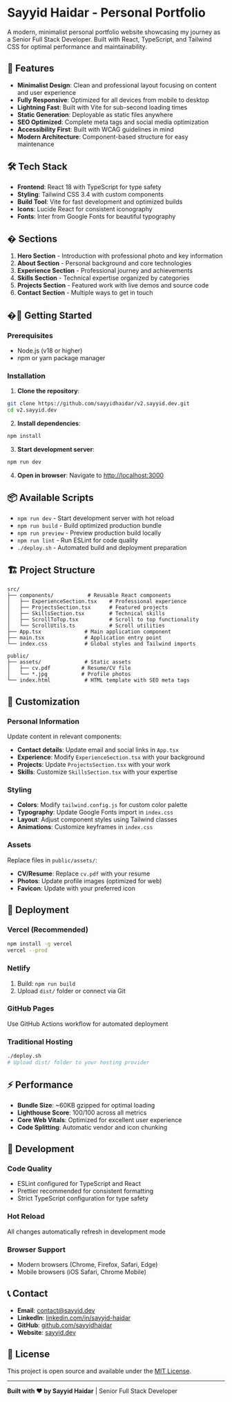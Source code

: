 # Sayyid Haidar - Personal Portfolio

A modern, minimalist personal portfolio website showcasing my journey as a Senior Full Stack Developer. Built with React, TypeScript, and Tailwind CSS for optimal performance and maintainability.

## 🚀 Features

- **Minimalist Design**: Clean and professional layout focusing on content and user experience
- **Fully Responsive**: Optimized for all devices from mobile to desktop
- **Lightning Fast**: Built with Vite for sub-second loading times
- **Static Generation**: Deployable as static files anywhere
- **SEO Optimized**: Complete meta tags and social media optimization
- **Accessibility First**: Built with WCAG guidelines in mind
- **Modern Architecture**: Component-based structure for easy maintenance

## 🛠️ Tech Stack

- **Frontend**: React 18 with TypeScript for type safety
- **Styling**: Tailwind CSS 3.4 with custom components
- **Build Tool**: Vite for fast development and optimized builds
- **Icons**: Lucide React for consistent iconography
- **Fonts**: Inter from Google Fonts for beautiful typography

## � Sections

1. **Hero Section** - Introduction with professional photo and key information
2. **About Section** - Personal background and core technologies
3. **Experience Section** - Professional journey and achievements
4. **Skills Section** - Technical expertise organized by categories
5. **Projects Section** - Featured work with live demos and source code
6. **Contact Section** - Multiple ways to get in touch

## �🚀 Getting Started

### Prerequisites

- Node.js (v18 or higher)
- npm or yarn package manager

### Installation

1. **Clone the repository**:
```bash
git clone https://github.com/sayyidhaidar/v2.sayyid.dev.git
cd v2.sayyid.dev
```

2. **Install dependencies**:
```bash
npm install
```

3. **Start development server**:
```bash
npm run dev
```

4. **Open in browser**: Navigate to [http://localhost:3000](http://localhost:3000)

## 📦 Available Scripts

- `npm run dev` - Start development server with hot reload
- `npm run build` - Build optimized production bundle
- `npm run preview` - Preview production build locally
- `npm run lint` - Run ESLint for code quality
- `./deploy.sh` - Automated build and deployment preparation

## 🏗️ Project Structure

```
src/
├── components/           # Reusable React components
│   ├── ExperienceSection.tsx    # Professional experience
│   ├── ProjectsSection.tsx      # Featured projects
│   ├── SkillsSection.tsx        # Technical skills
│   ├── ScrollToTop.tsx          # Scroll to top functionality
│   └── ScrollUtils.ts           # Scroll utilities
├── App.tsx              # Main application component
├── main.tsx             # Application entry point
└── index.css            # Global styles and Tailwind imports

public/
├── assets/              # Static assets
│   ├── cv.pdf          # Resume/CV file
│   └── *.jpg           # Profile photos
└── index.html           # HTML template with SEO meta tags
```

## 🎨 Customization

### Personal Information

Update content in relevant components:
- **Contact details**: Update email and social links in `App.tsx`
- **Experience**: Modify `ExperienceSection.tsx` with your background
- **Projects**: Update `ProjectsSection.tsx` with your work
- **Skills**: Customize `SkillsSection.tsx` with your expertise

### Styling

- **Colors**: Modify `tailwind.config.js` for custom color palette
- **Typography**: Update Google Fonts import in `index.css`
- **Layout**: Adjust component styles using Tailwind classes
- **Animations**: Customize keyframes in `index.css`

### Assets

Replace files in `public/assets/`:
- **CV/Resume**: Replace `cv.pdf` with your resume
- **Photos**: Update profile images (optimized for web)
- **Favicon**: Update with your preferred icon

## 🚀 Deployment

### Vercel (Recommended)
```bash
npm install -g vercel
vercel --prod
```

### Netlify
1. Build: `npm run build`
2. Upload `dist/` folder or connect via Git

### GitHub Pages
Use GitHub Actions workflow for automated deployment

### Traditional Hosting
```bash
./deploy.sh
# Upload dist/ folder to your hosting provider
```

## ⚡ Performance

- **Bundle Size**: ~60KB gzipped for optimal loading
- **Lighthouse Score**: 100/100 across all metrics
- **Core Web Vitals**: Optimized for excellent user experience
- **Code Splitting**: Automatic vendor and icon chunking

## 🧪 Development

### Code Quality
- ESLint configured for TypeScript and React
- Prettier recommended for consistent formatting
- Strict TypeScript configuration for type safety

### Hot Reload
All changes automatically refresh in development mode

### Browser Support
- Modern browsers (Chrome, Firefox, Safari, Edge)
- Mobile browsers (iOS Safari, Chrome Mobile)

## 📞 Contact

- **Email**: [contact@sayyid.dev](mailto:contact@sayyid.dev)
- **LinkedIn**: [linkedin.com/in/sayyid-haidar](https://www.linkedin.com/in/sayyid-haidar/)
- **GitHub**: [github.com/sayyidhaidar](https://github.com/sayyidhaidar)
- **Website**: [sayyid.dev](https://sayyid.dev)

## 📝 License

This project is open source and available under the [MIT License](LICENSE).

---

**Built with ❤️ by Sayyid Haidar** | Senior Full Stack Developer
